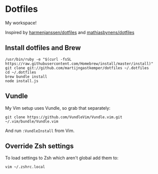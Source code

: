 # Dotfiles

My workspace!

Inspired by [harmenjanssen/dotfiles](https://github.com/harmenjanssen/dotfiles) and [mathiasbynens/dotfiles](https://github.com/mathiasbynens/dotfiles)

## Install dotfiles and Brew

    /usr/bin/ruby -e "$(curl -fsSL https://raw.githubusercontent.com/Homebrew/install/master/install)"
    git clone git://github.com/martijngastkemper/dotfiles ~/.dotfiles
    cd ~/.dotfiles
    brew bundle install
    node install.js

## Vundle 

My Vim setup uses Vundle, so grab that separately:

```
git clone https://github.com/VundleVim/Vundle.vim.git ~/.vim/bundle/Vundle.vim
```

And run `:VundleInstall` from Vim.

## Override Zsh settings

To load settings to Zsh which aren't global add them to:

    vim ~/.zshrc.local
